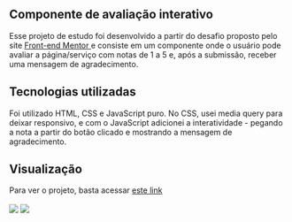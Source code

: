 ## Componente de avaliação interativo

Esse projeto de estudo foi desenvolvido a partir do desafio proposto pelo site <a href="https://www.frontendmentor.io/challenges/interactive-rating-component-koxpeBUmI"> Front-end Mentor </a> e consiste em um componente onde o usuário pode avaliar a página/serviço com notas de 1 a 5 e, após a submissão, receber uma mensagem de agradecimento.


## Tecnologias utilizadas

Foi utilizado HTML, CSS e JavaScript puro. No CSS, usei media query para deixar responsivo, e com o JavaScript adicionei a interatividade - pegando a nota a partir do botão clicado e mostrando a mensagem de agradecimento.

## Visualização

Para ver o projeto, basta acessar <a href="https://stephanievic.github.io/rating-component/">este link </a>

<div style = "display= inline_block">
  <img align = "center" src = "https://user-images.githubusercontent.com/109833971/206028300-91425506-6e31-4d71-870b-42fd040ad715.png">
  <img align = "center" src = "https://user-images.githubusercontent.com/109833971/206029085-2df2e31d-4022-4713-a416-f47153cd19c2.png">
</div>
